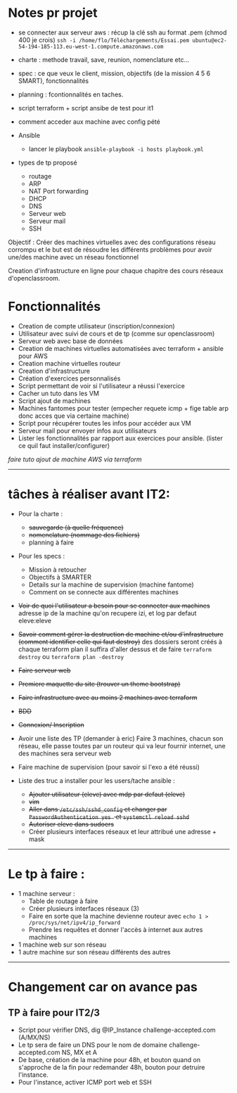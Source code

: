 # Notes pr projet

* se connecter aux serveur aws :
récup la clé ssh au format .pem (chmod 400 je crois)
`ssh -i /home/flo/Téléchargements/Essai.pem ubuntu@ec2-54-194-185-113.eu-west-1.compute.amazonaws.com`

+ charte : methode travail, save, reunion, nomenclature etc...
+ spec : ce que veux le client, mission, objectifs (de la mission  4 5 6 SMART), fonctionnalités
+ planning : fcontionnalités en taches.
+ script terraform + script ansibe de test pour it1


+ comment acceder aux machine avec config pété

* Ansible
  * lancer le playbook `ansible-playbook -i hosts playbook.yml`

* types de tp proposé
  * routage
  * ARP
  * NAT Port forwarding
  * DHCP
  * DNS
  * Serveur web
  * Serveur mail
  * SSH



Objectif :
Créer des machines virtuelles avec des configurations réseau corrompu et le but est de résoudre les différents problèmes pour avoir une/des machine avec un réseau fonctionnel

Creation d'infrastructure en ligne pour chaque chapitre des cours réseaux d'openclassroom.

# Fonctionnalités

* Creation de compte utilisateur (inscription/connexion)
* Utilisateur avec suivi de cours et de tp (comme sur openclassroom)
* Serveur web avec base de données
* Creation de machines virtuelles automatisées avec terraform + ansible pour AWS
* Creation machine virtuelles routeur
* Creation d'infrastructure
* Création d'exercices personnalisés
* Script permettant de voir si l'utilisateur a réussi l'exercice
* Cacher un tuto dans les VM
* Script ajout de machines
* Machines fantomes pour tester (empecher requete icmp + fige table arp donc acces que via certaine machine)
* Script pour récupérer toutes les infos pour accéder aux VM
* Serveur mail pour envoyer infos aux utilisateurs
* Lister les fonctionnalités par rapport aux exercices pour ansible. (lister ce quil faut installer/configurer)



*faire tuto ajout de machine AWS via terraform*

---
# tâches à réaliser avant IT2:

* Pour la charte :
  * ~~sauvegarde (à quelle fréquence)~~
  * ~~nomenclature (nommage des fichiers)~~
  * planning à faire


* Pour les specs :
  * Mission à retoucher
  * Objectifs à SMARTER
  * Details sur la machine de supervision (machine fantome)
  * Comment on se connecte aux différentes machines


* ~~Voir de quoi l'utilisateur a besoin pour se connecter aux machines~~ adresse ip de la machine qu'on recupere izi, et log par defaut eleve:eleve
* ~~Savoir comment gérer la destruction de machine et/ou d'infrastructure (comment identifier celle qui faut destroy)~~ des dossiers seront créés à chaque terraform plan il suffira d'aller dessus et de faire `terraform destroy` ou `terraform plan -destroy`
* ~~Faire serveur web~~
* ~~Premiere maquette du site (trouver un theme bootstrap)~~
* ~~Faire infrastructure avec au moins 2 machines avec terraform~~
* ~~BDD~~
* ~~Connexion/ Inscription~~
* Avoir une liste des TP (demander à eric) Faire 3 machines, chacun son réseau, elle passe toutes par un routeur qui va leur fournir internet, une des machines sera serveur web
* Faire machine de supervision (pour savoir si l'exo a été réussi)

* Liste des truc a installer pour les users/tache ansible :
  * ~~Ajouter utilisateur (eleve) avec mdp par defaut (eleve)~~
  * ~~vim~~
  * ~~Aller dans `/etc/ssh/sshd_config` et changer par `PasswordAuthentication yes
` et `systemctl reload sshd`~~
  * ~~Autoriser eleve dans sudoers~~
  * Créer plusieurs interfaces réseaux et leur attribué une adresse + mask

---
# Le tp à faire :
* 1 machine serveur :
  * Table de routage à faire
  * Créer plusieurs interfaces réseaux (3)
  * Faire en sorte que la machine devienne routeur avec `echo 1 > /proc/sys/net/ipv4/ip_forward`
  * Prendre les requêtes et donner l'accès à internet aux autres machines
* 1 machine web sur son réseau
* 1 autre machine sur son réseau différents des autres

---
# Changement car on avance pas
## TP à faire pour IT2/3
* Script pour vérifier DNS, dig @IP_Instance challenge-accepted.com (A/MX/NS)
* Le tp sera de faire un DNS pour le nom de domaine challenge-accepted.com NS, MX et A
* De base, création de la machine pour 48h, et bouton quand on s'approche de la fin pour redemander 48h, bouton pour detruire l'instance.
* Pour l'instance, activer ICMP port web et SSH
